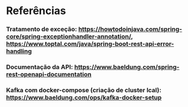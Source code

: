 # Referências
### Tratamento de exceção: https://howtodoinjava.com/spring-core/spring-exceptionhandler-annotation/, https://www.toptal.com/java/spring-boot-rest-api-error-handling

### Documentação da API: https://www.baeldung.com/spring-rest-openapi-documentation

### Kafka com docker-compose (criação de cluster lcal): https://www.baeldung.com/ops/kafka-docker-setup